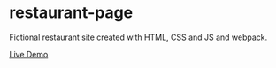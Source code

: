 # restaurant-page

Fictional restaurant site created with HTML, CSS and JS and webpack.

[Live Demo](https://dima-sheiko.github.io/restaurant-page/)
